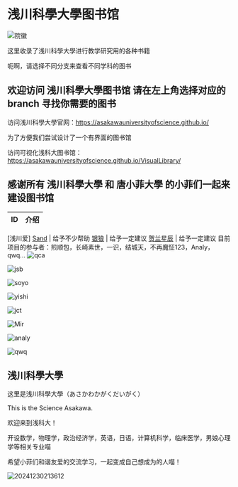 # 浅川科學大學图书馆
![院徽](https://github.com/user-attachments/assets/cd139e47-feea-445c-b946-21bdf8ed4114)

这里收录了浅川科學大學进行教学研究用的各种书籍

呃啊，请选择不同分支来查看不同学科的图书

## 欢迎访问 浅川科學大學图书馆 请在左上角选择对应的 branch 寻找你需要的图书

访问浅川科學大學官网：https://asakawauniversityofscience.github.io/

为了方便我们尝试设计了一个有界面的图书馆

访问可视化浅科大图书馆：https://asakawauniversityofscience.github.io/VisualLibrary/

感谢所有 浅川科學大學 和 唐小菲大學 的小菲们一起来建设图书馆
-------------------------------------------------------------------------------------------------------------------------------------------------
ID | 介绍
---|---
[浅川爱]
[Sand](https://www.mcbbs.net/home.php?mod=space&uid=645182) | 给予不少帮助
[银狼](https://www.mcbbs.net/home.php?mod=space&uid=200097) | 给予一定建议
[贺兰星辰](https://www.mcbbs.net/home.php?mod=space&uid=495221) | 给予一定建议
目前项目的参与者：煎顺包，长崎素世，一识，结城天，不再魔怔123，Analy，qwq...
![qca](https://github.com/user-attachments/assets/e20bf810-8681-4920-a067-208d05827470)

![jsb](https://github.com/user-attachments/assets/9ef7a174-1f5c-4b1c-bbe5-255329438655)

![soyo](https://github.com/user-attachments/assets/0b25e9bd-06f7-49ec-badd-76cc71992acb)

![yishi](https://github.com/user-attachments/assets/50ab91ab-410a-4915-bcc8-84f766221ef3)

![jct](https://github.com/user-attachments/assets/aa374400-508d-4b2e-b10e-21873069ff69)

![Mir](https://github.com/user-attachments/assets/333b163d-7999-4494-b533-ee6fe207d3b1)

![analy](https://github.com/user-attachments/assets/ea84866d-4da8-49ab-a955-774f9e1a1bfc)

![qwq](https://github.com/user-attachments/assets/ccbdc2ad-c5a8-42bb-8386-9ad0c6ec7041)

浅川科學大學
---------------------------------------------------------
这里是浅川科學大學（あさかわかがくだいがく）

This is the Science Asakawa.

欢迎来到浅科大！

开设数学，物理学，政治经济学，英语，日语，计算机科学，临床医学，男娘心理学等相关专业喵

希望小菲们和谐友爱的交流学习，一起变成自己想成为的人喵！

![20241230213612](https://github.com/user-attachments/assets/a2e06722-2f17-4cce-8f9a-216c10c4c67f)

